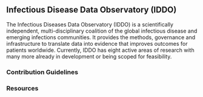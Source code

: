## Infectious Disease Data Observatory (IDDO) 
The Infectious Diseases Data Observatory (IDDO) is a scientifically independent, multi-disciplinary coalition of the global infectious disease and emerging infections communities. It provides the methods, governance and infrastructure to translate data into evidence that improves outcomes for patients worldwide. Currently, IDDO has eight active areas of research with many more already in development or being scoped for feasibility.

### Contribution Guidelines


### Resources
